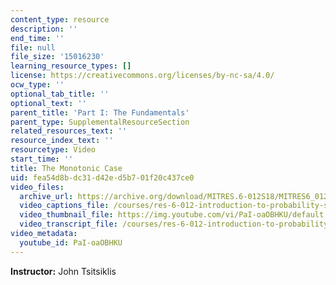 ```yaml
---
content_type: resource
description: ''
end_time: ''
file: null
file_size: '15016230'
learning_resource_types: []
license: https://creativecommons.org/licenses/by-nc-sa/4.0/
ocw_type: ''
optional_tab_title: ''
optional_text: ''
parent_title: 'Part I: The Fundamentals'
parent_type: SupplementalResourceSection
related_resources_text: ''
resource_index_text: ''
resourcetype: Video
start_time: ''
title: The Monotonic Case
uid: fea54d8b-dc31-d42e-d5b7-01f20c437ce0
video_files:
  archive_url: https://archive.org/download/MITRES.6-012S18/MITRES6_012S18_L11-06_300k.mp4
  video_captions_file: /courses/res-6-012-introduction-to-probability-spring-2018/0088edfb55f352ebabd657f77db478b2_PaI-oaOBHKU.vtt
  video_thumbnail_file: https://img.youtube.com/vi/PaI-oaOBHKU/default.jpg
  video_transcript_file: /courses/res-6-012-introduction-to-probability-spring-2018/addf8ee2101aacc321b655fa88b03826_PaI-oaOBHKU.pdf
video_metadata:
  youtube_id: PaI-oaOBHKU
---
```


**Instructor:** John Tsitsiklis

